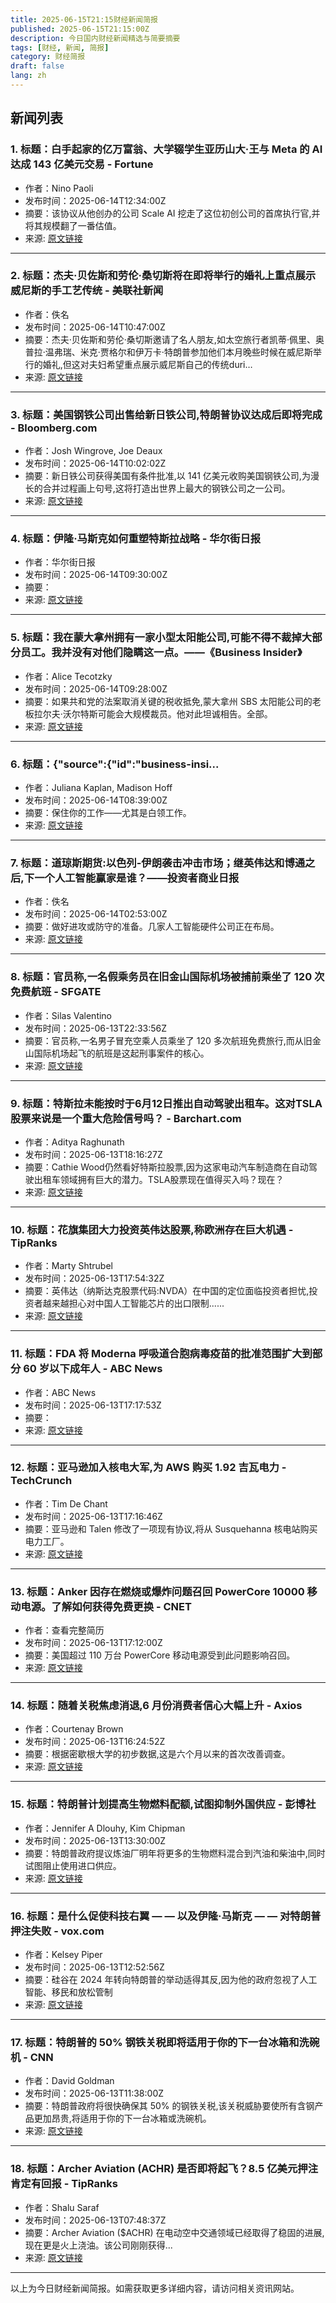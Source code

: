 ```yaml
---
title: 2025-06-15T21:15财经新闻简报
published: 2025-06-15T21:15:00Z
description: 今日国内财经新闻精选与简要摘要
tags: [财经, 新闻, 简报]
category: 财经简报
draft: false
lang: zh
---
```


## 新闻列表

### 1. 标题：白手起家的亿万富翁、大学辍学生亚历山大·王与 Meta 的 AI 达成 143 亿美元交易 - Fortune
- 作者：Nino Paoli
- 发布时间：2025-06-14T12:34:00Z
- 摘要：该协议从他创办的公司 Scale AI 挖走了这位初创公司的首席执行官,并将其规模翻了一番估值。
- 来源: [原文链接](https://fortune.com/2025/06/14/self-made-billionaire-college-dropout-alexandr-wang-signs-14-3-billion-deal-to-bolster-metas-ai-efforts-theres-a-huge-premium-to-naivete/)

---

### 2. 标题：杰夫·贝佐斯和劳伦·桑切斯将在即将举行的婚礼上重点展示威尼斯的手工艺传统 - 美联社新闻
- 作者：佚名
- 发布时间：2025-06-14T10:47:00Z
- 摘要：杰夫·贝佐斯和劳伦·桑切斯邀请了名人朋友,如太空旅行者凯蒂·佩里、奥普拉·温弗瑞、米克·贾格尔和伊万卡·特朗普参加他们本月晚些时候在威尼斯举行的婚礼,但这对夫妇希望重点展示威尼斯自己的传统duri…
- 来源: [原文链接](https://apnews.com/article/jeff-bezos-lauren-sanchez-wedding-venice-fd8bbdcd626d0a31c125d03182211cb3)

---

### 3. 标题：美国钢铁公司出售给新日铁公司,特朗普协议达成后即将完成 - Bloomberg.com
- 作者：Josh Wingrove, Joe Deaux
- 发布时间：2025-06-14T10:02:02Z
- 摘要：新日铁公司获得美国有条件批准,以 141 亿美元收购美国钢铁公司,为漫长的合并过程画上句号,这将打造出世界上最大的钢铁公司之一公司。
- 来源: [原文链接](https://www.bloomberg.com/news/articles/2025-06-13/trump-submits-proposed-security-agreement-for-us-steel-sale)

---

### 4. 标题：伊隆·马斯克如何重塑特斯拉战略 - 华尔街日报
- 作者：华尔街日报
- 发布时间：2025-06-14T09:30:00Z
- 摘要：
- 来源: [原文链接](https://www.wsj.com/business/autos/elon-musk-tesla-strategy-ai-driverless-car-97721be5)

---

### 5. 标题：我在蒙大拿州拥有一家小型太阳能公司,可能不得不裁掉大部分员工。我并没有对他们隐瞒这一点。——《Business Insider》
- 作者：Alice Tecotzky
- 发布时间：2025-06-14T09:28:00Z
- 摘要：如果共和党的法案取消关键的税收抵免,蒙大拿州 SBS 太阳能公司的老板拉尔夫·沃尔特斯可能会大规模裁员。他对此坦诚相告。全部。
- 来源: [原文链接](https://www.businessinsider.com/small-business-owner-montana-fire-employees-gop-bill-tax-credit-2025-6)

---

### 6. 标题：{"source":{"id":"business-insi...
- 作者：Juliana Kaplan, Madison Hoff
- 发布时间：2025-06-14T08:39:00Z
- 摘要：保住你的工作——尤其是白领工作。
- 来源: [原文链接](https://www.businessinsider.com/big-stay-quitting-job-wage-growth-white-collar-2025-6)

---

### 7. 标题：道琼斯期货:以色列-伊朗袭击冲击市场；继英伟达和博通之后,下一个人工智能赢家是谁？——投资者商业日报
- 作者：佚名
- 发布时间：2025-06-14T02:53:00Z
- 摘要：做好进攻或防守的准备。几家人工智能硬件公司正在布局。
- 来源: [原文链接](https://www.investors.com/market-trend/stock-market-today/dow-jones-futures-israel-iran-attacks-ai-winners-nvidia-broadcom/)

---

### 8. 标题：官员称,一名假乘务员在旧金山国际机场被捕前乘坐了 120 次免费航班 - SFGATE
- 作者：Silas Valentino
- 发布时间：2025-06-13T22:33:56Z
- 摘要：官员称,一名男子冒充空乘人员乘坐了 120 多次航班免费旅行,而从旧金山国际机场起飞的航班是这起刑事案件的核心。
- 来源: [原文链接](https://www.sfgate.com/travel/article/fake-flight-attendant-takes-120-free-flights-20376620.php)

---

### 9. 标题：特斯拉未能按时于6月12日推出自动驾驶出租车。这对TSLA股票来说是一个重大危险信号吗？ - Barchart.com
- 作者：Aditya Raghunath
- 发布时间：2025-06-13T18:16:27Z
- 摘要：Cathie Wood仍然看好特斯拉股票,因为这家电动汽车制造商在自动驾驶出租车领域拥有巨大的潜力。TSLA股票现在值得买入吗？现在？
- 来源: [原文链接](https://www.barchart.com/story/news/32872303/tesla-fails-to-meet-june-12-launch-for-its-robotaxis-is-this-a-big-red-flag-for-tsla-stock)

---

### 10. 标题：花旗集团大力投资英伟达股票,称欧洲存在巨大机遇 - TipRanks
- 作者：Marty Shtrubel
- 发布时间：2025-06-13T17:54:32Z
- 摘要：英伟达（纳斯达克股票代码:NVDA）在中国的定位面临投资者担忧,投资者越来越担心对中国人工智能芯片的出口限制......
- 来源: [原文链接](https://www.tipranks.com/news/citi-pounds-the-table-on-nvidia-stock-citing-big-opportunity-in-europe)

---

### 11. 标题：FDA 将 Moderna 呼吸道合胞病毒疫苗的批准范围扩大到部分 60 岁以下成年人 - ABC News
- 作者：ABC News
- 发布时间：2025-06-13T17:17:53Z
- 摘要：
- 来源: [原文链接](https://abcnews.go.com/Health/fda-expands-approval-modernas-rsv-vaccine-adults-age/story?id\\\=122815441)

---

### 12. 标题：亚马逊加入核电大军,为 AWS 购买 1.92 吉瓦电力 - TechCrunch
- 作者：Tim De Chant
- 发布时间：2025-06-13T17:16:46Z
- 摘要：亚马逊和 Talen 修改了一项现有协议,将从 Susquehanna 核电站购买电力工厂。
- 来源: [原文链接](https://techcrunch.com/2025/06/13/amazon-joins-the-big-nuclear-party-buying-1-92-gw-for-aws/)

---

### 13. 标题：Anker 因存在燃烧或爆炸问题召回 PowerCore 10000 移动电源。了解如何获得免费更换 - CNET
- 作者：查看完整简历
- 发布时间：2025-06-13T17:12:00Z
- 摘要：美国超过 110 万台 PowerCore 移动电源受到此问题影响召回。
- 来源: [原文链接](https://www.cnet.com/tech/mobile/anker-recalls-powercore-10000-power-banks-for-burning-or-exploding-learn-how-to-get-a-free-replacement/)

---

### 14. 标题：随着关税焦虑消退,6 月份消费者信心大幅上升 - Axios
- 作者：Courtenay Brown
- 发布时间：2025-06-13T16:24:52Z
- 摘要：根据密歇根大学的初步数据,这是六个月以来的首次改善调查。
- 来源: [原文链接](https://www.axios.com/2025/06/13/consumer-sentiment-economy-trump-june)

---

### 15. 标题：特朗普计划提高生物燃料配额,试图抑制外国供应 - 彭博社
- 作者：Jennifer A Dlouhy, Kim Chipman
- 发布时间：2025-06-13T13:30:00Z
- 摘要：特朗普政府提议炼油厂明年将更多的生物燃料混合到汽油和柴油中,同时试图阻止使用进口供应。
- 来源: [原文链接](https://www.bloomberg.com/news/articles/2025-06-13/trump-plans-biofuel-quota-boost-seeks-to-crimp-foreign-supply)

---

### 16. 标题：是什么促使科技右翼 — — 以及伊隆·马斯克 — — 对特朗普押注失败 - vox.com
- 作者：Kelsey Piper
- 发布时间：2025-06-13T12:52:56Z
- 摘要：硅谷在 2024 年转向特朗普的举动适得其反,因为他的政府忽视了人工智能、移民和放松管制
- 来源: [原文链接](https://www.vox.com/future-perfect/416642/elon-musk-donald-trump-tech-right-democrats)

---

### 17. 标题：特朗普的 50% 钢铁关税即将适用于你的下一台冰箱和洗碗机 - CNN
- 作者：David Goldman
- 发布时间：2025-06-13T11:38:00Z
- 摘要：特朗普政府将很快确保其 50% 的钢铁关税,该关税威胁要使所有含钢产品更加昂贵,将适用于你的下一台冰箱或洗碗机。
- 来源: [原文链接](https://www.cnn.com/2025/06/13/business/steel-us-tariffs-appliances)

---

### 18. 标题：Archer Aviation (ACHR) 是否即将起飞？8.5 亿美元押注肯定有回报 - TipRanks
- 作者：Shalu Saraf
- 发布时间：2025-06-13T07:48:37Z
- 摘要：Archer Aviation ($ACHR) 在电动空中交通领域已经取得了稳固的进展,现在更是火上浇油。该公司刚刚获得...
- 来源: [原文链接](https://www.tipranks.com/news/is-archer-aviation-achr-getting-closer-to-lift-off-850m-bet-says-yes)

---


以上为今日财经新闻简报。如需获取更多详细内容，请访问相关资讯网站。